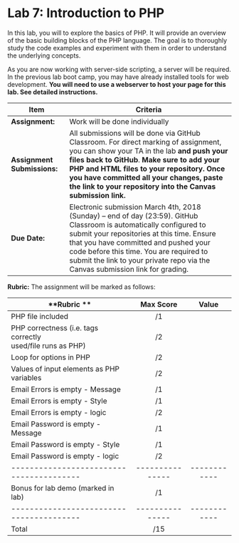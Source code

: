 # Lab 7: Introduction to PHP

In this lab, you will to explore the basics of PHP.  It will provide an overview of the basic building blocks of the PHP language. The goal is to thoroughly study the code examples and experiment with them in order to understand the underlying concepts.  

As you are now working with server-side scripting, a server will be required.  In the previous lab boot camp, you may have already installed tools for web development.  **You will need to use a webserver to host your page for this lab.  See detailed instructions.**  

| **Item**            | **Criteria** |
|----------------|---------------|
|**Assignment:** | Work will be done individually|
|**Assignment Submissions:**| All submissions will be done via GitHub Classroom. For direct marking of assignment, you can show your TA in the lab **and push your files back to GitHub**. **Make sure to add your PHP and HTML files to your repository.**  **Once you have committed all your changes, paste the link to your repository into the Canvas submission link.** |
|**Due Date:**| Electronic submission March 4th, 2018 (Sunday) – end of day (23:59).  GitHub Classroom is automatically configured to submit your repositories at this time.  Ensure that you have committed and pushed your code before this time.  You are required to submit the link to your private repo via the Canvas submission link for grading.|

**Rubric:** The assignment will be marked as follows:

| **Rubric **                                 | **Max Score** | **Value**  |
|---------------------------------------------|:-------------:|:----------:|
| PHP file included | /1 |  |
| PHP correctness (i.e. tags correctly <br/> used/file runs as PHP)		| /2 |  |
| Loop for options in PHP	| /2 |  |
| Values of input elements as PHP variables	| /2 |  |
| Email Errors is empty - Message | /1 |  |
| Email Errors is empty - Style | /1 |  |  
| Email Errors is empty - logic | /2 |  |  
| Email Password is empty - Message | /1 |  |
| Email Password is empty - Style | /1 |  |  
| Email Password is empty - logic | /2 |  |  
|----------------------------------------|---------------|------------|
| Bonus for lab demo (marked in lab)		 | /1            |            |
|----------------------------------------|---------------|------------|
|Total                                   |       /15     |            |
